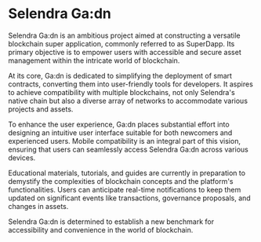 # Selendra Ga:dn

Selendra Ga:dn is an ambitious project aimed at constructing a versatile blockchain super application, commonly referred to as SuperDapp. Its primary objective is to empower users with accessible and secure asset management within the intricate world of blockchain.

At its core, Ga:dn is dedicated to simplifying the deployment of smart contracts, converting them into user-friendly tools for developers. It aspires to achieve compatibility with multiple blockchains, not only Selendra's native chain but also a diverse array of networks to accommodate various projects and assets.

To enhance the user experience, Ga:dn places substantial effort into designing an intuitive user interface suitable for both newcomers and experienced users. Mobile compatibility is an integral part of this vision, ensuring that users can seamlessly access Selendra Ga:dn across various devices.

Educational materials, tutorials, and guides are currently in preparation to demystify the complexities of blockchain concepts and the platform's functionalities. Users can anticipate real-time notifications to keep them updated on significant events like transactions, governance proposals, and changes in assets.

Selendra Ga:dn is determined to establish a new benchmark for accessibility and convenience in the world of blockchain.

